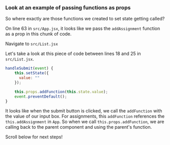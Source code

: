 ### Look at an example of passing functions as props

So where exactly are those functions we created to set state getting called?

On line 63 in `src/App.jsx`, it looks like we pass the `addAssignment` function as a prop in this chunk of code.

Navigate to `src/List.jsx`

Let's take a look at this piece of code between lines 18 and 25 in `src/List.jsx`.

```jsx
handleSubmit(event) {
    this.setState({
      value: ""
    });

    this.props.addFunction(this.state.value);
    event.preventDefault();
}
```

It looks like when the submit button is clicked, we call the `addFunction` with the value of our input box. For assignments, this `addFunction` references the `this.addAssignment` in `App`. So when we call `this.props.addFunction`, we are calling back to the parent component and using the parent's function. 

Scroll below for next steps!